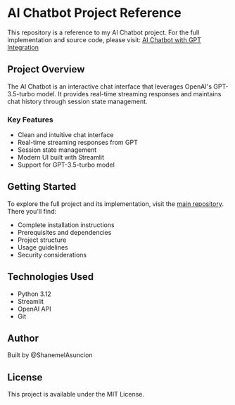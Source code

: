 # AI Chatbot Project Reference

This repository is a reference to my AI Chatbot project. For the full implementation and source code, please visit:
[AI Chatbot with GPT Integration](https://github.com/ShanemelAsuncion/ai-chatbot)

## Project Overview
The AI Chatbot is an interactive chat interface that leverages OpenAI's GPT-3.5-turbo model. It provides real-time streaming responses and maintains chat history through session state management.

### Key Features
- Clean and intuitive chat interface
- Real-time streaming responses from GPT
- Session state management
- Modern UI built with Streamlit
- Support for GPT-3.5-turbo model

## Getting Started
To explore the full project and its implementation, visit the [main repository](https://github.com/ShanemelAsuncion/ai-chatbot). There you'll find:
- Complete installation instructions
- Prerequisites and dependencies
- Project structure
- Usage guidelines
- Security considerations

## Technologies Used
- Python 3.12
- Streamlit
- OpenAI API
- Git

## Author
Built by @ShanemelAsuncion

## License
This project is available under the MIT License.